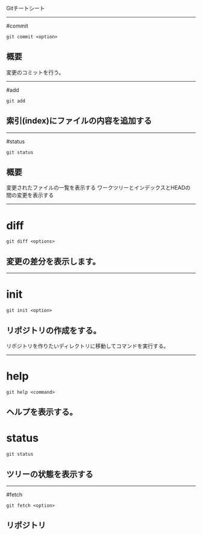 Gitチートシート

----------
#commit

```
git commit <option>
```

## 概要
変更のコミットを行う。

----------
#add

```
git add
```

## 索引(index)にファイルの内容を追加する 

----------
#status

```
git status
```

## 概要
変更されたファイルの一覧を表示する
ワークツリーとインデックスとHEADの間の変更を表示する

----------
# diff

```
git diff <options>
```

## 変更の差分を表示します。

----------
# init

```
git init <option>
```

## リポジトリの作成をする。
リポジトリを作りたいディレクトリに移動してコマンドを実行する。

----------
# help

```
git help <command>
```

## 
ヘルプを表示する。
----------
# status

```
git status
```

## ツリーの状態を表示する

----------
#fetch

```
git fetch <option>
```

## リポジトリ
